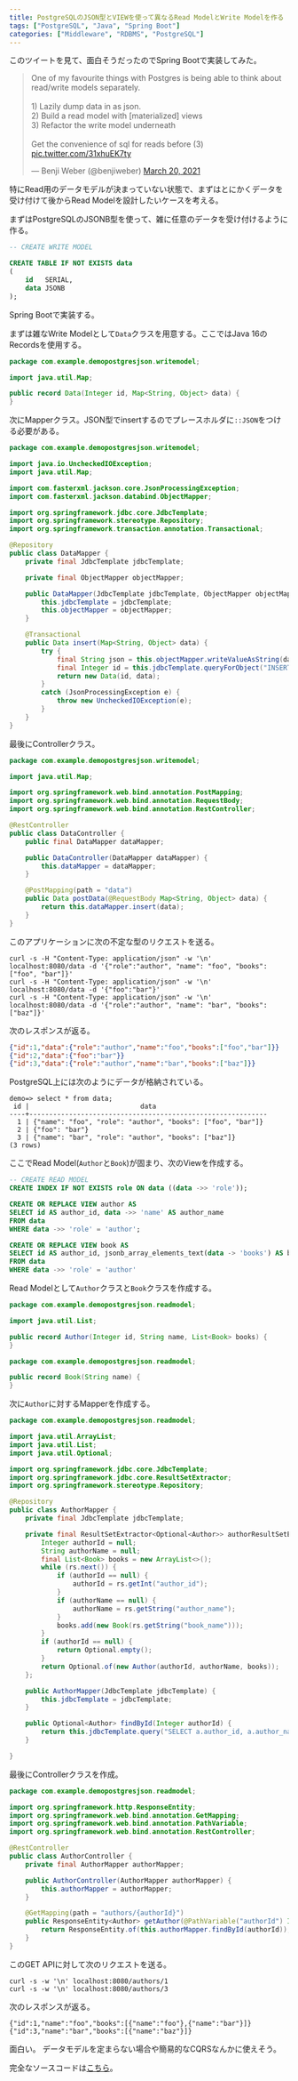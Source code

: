 ```yaml
---
title: PostgreSQLのJSON型とVIEWを使って異なるRead ModelとWrite Modelを作る (Spring Boot版)
tags: ["PostgreSQL", "Java", "Spring Boot"]
categories: ["Middleware", "RDBMS", "PostgreSQL"]
---
```



このツイートを見て、面白そうだったのでSpring Bootで実装してみた。

<blockquote class="twitter-tweet"><p lang="en" dir="ltr">One of my favourite things with Postgres is being able to think about read/write models separately. <br><br>1) Lazily dump data in as json. <br>2) Build a read model with [materialized] views<br>3) Refactor the write model underneath<br><br>Get the convenience of sql for reads before (3) <a href="https://t.co/31xhuEK7ty">pic.twitter.com/31xhuEK7ty</a></p>&mdash; Benji Weber (@benjiweber) <a href="https://twitter.com/benjiweber/status/1373362733467455489?ref_src=twsrc%5Etfw">March 20, 2021</a></blockquote> <script async src="https://platform.twitter.com/widgets.js" charset="utf-8"></script>

特にRead用のデータモデルが決まっていない状態で、まずはとにかくデータを受け付けて後からRead Modelを設計したいケースを考える。

まずはPostgreSQLのJSONB型を使って、雑に任意のデータを受け付けるように作る。

```sql
-- CREATE WRITE MODEL

CREATE TABLE IF NOT EXISTS data
(
    id   SERIAL,
    data JSONB
);
```

Spring Bootで実装する。

まずは雑なWrite Modelとして`Data`クラスを用意する。ここではJava 16のRecordsを使用する。

```java
package com.example.demopostgresjson.writemodel;

import java.util.Map;

public record Data(Integer id, Map<String, Object> data) {
}
```

次にMapperクラス。JSON型でinsertするのでプレースホルダに`::JSON`をつける必要がある。

```java
package com.example.demopostgresjson.writemodel;

import java.io.UncheckedIOException;
import java.util.Map;

import com.fasterxml.jackson.core.JsonProcessingException;
import com.fasterxml.jackson.databind.ObjectMapper;

import org.springframework.jdbc.core.JdbcTemplate;
import org.springframework.stereotype.Repository;
import org.springframework.transaction.annotation.Transactional;

@Repository
public class DataMapper {
	private final JdbcTemplate jdbcTemplate;

	private final ObjectMapper objectMapper;

	public DataMapper(JdbcTemplate jdbcTemplate, ObjectMapper objectMapper) {
		this.jdbcTemplate = jdbcTemplate;
		this.objectMapper = objectMapper;
	}

	@Transactional
	public Data insert(Map<String, Object> data) {
		try {
			final String json = this.objectMapper.writeValueAsString(data);
			final Integer id = this.jdbcTemplate.queryForObject("INSERT INTO data(data) values(?::JSON) RETURNING id", Integer.class, json);
			return new Data(id, data);
		}
		catch (JsonProcessingException e) {
			throw new UncheckedIOException(e);
		}
	}
}
```

最後にControllerクラス。

```java
package com.example.demopostgresjson.writemodel;

import java.util.Map;

import org.springframework.web.bind.annotation.PostMapping;
import org.springframework.web.bind.annotation.RequestBody;
import org.springframework.web.bind.annotation.RestController;

@RestController
public class DataController {
	public final DataMapper dataMapper;

	public DataController(DataMapper dataMapper) {
		this.dataMapper = dataMapper;
	}

	@PostMapping(path = "data")
	public Data postData(@RequestBody Map<String, Object> data) {
		return this.dataMapper.insert(data);
	}
}
```

このアプリケーションに次の不定な型のリクエストを送る。

```
curl -s -H "Content-Type: application/json" -w '\n' localhost:8080/data -d '{"role":"author", "name": "foo", "books":["foo", "bar"]}'
curl -s -H "Content-Type: application/json" -w '\n' localhost:8080/data -d '{"foo":"bar"}'
curl -s -H "Content-Type: application/json" -w '\n' localhost:8080/data -d '{"role":"author", "name": "bar", "books":["baz"]}'
```

次のレスポンスが返る。

```json
{"id":1,"data":{"role":"author","name":"foo","books":["foo","bar"]}}
{"id":2,"data":{"foo":"bar"}}
{"id":3,"data":{"role":"author","name":"bar","books":["baz"]}}
```

PostgreSQL上には次のようにデータが格納されている。

```
demo=> select * from data;
 id |                            data                            
----+------------------------------------------------------------
  1 | {"name": "foo", "role": "author", "books": ["foo", "bar"]}
  2 | {"foo": "bar"}
  3 | {"name": "bar", "role": "author", "books": ["baz"]}
(3 rows)
```

ここでRead Model(`Author`と`Book`)が固まり、次のViewを作成する。

```sql
-- CREATE READ MODEL
CREATE INDEX IF NOT EXISTS role ON data ((data ->> 'role'));

CREATE OR REPLACE VIEW author AS
SELECT id AS author_id, data ->> 'name' AS author_name
FROM data
WHERE data ->> 'role' = 'author';

CREATE OR REPLACE VIEW book AS
SELECT id AS author_id, jsonb_array_elements_text(data -> 'books') AS book_name
FROM data
WHERE data ->> 'role' = 'author'
```

Read Modelとして`Author`クラスと`Book`クラスを作成する。

```java
package com.example.demopostgresjson.readmodel;

import java.util.List;

public record Author(Integer id, String name, List<Book> books) {
}
```

```java
package com.example.demopostgresjson.readmodel;

public record Book(String name) {
}
```

次に`Author`に対するMapperを作成する。

```java
package com.example.demopostgresjson.readmodel;

import java.util.ArrayList;
import java.util.List;
import java.util.Optional;

import org.springframework.jdbc.core.JdbcTemplate;
import org.springframework.jdbc.core.ResultSetExtractor;
import org.springframework.stereotype.Repository;

@Repository
public class AuthorMapper {
	private final JdbcTemplate jdbcTemplate;

	private final ResultSetExtractor<Optional<Author>> authorResultSetExtractor = rs -> {
		Integer authorId = null;
		String authorName = null;
		final List<Book> books = new ArrayList<>();
		while (rs.next()) {
			if (authorId == null) {
				authorId = rs.getInt("author_id");
			}
			if (authorName == null) {
				authorName = rs.getString("author_name");
			}
			books.add(new Book(rs.getString("book_name")));
		}
		if (authorId == null) {
			return Optional.empty();
		}
		return Optional.of(new Author(authorId, authorName, books));
	};

	public AuthorMapper(JdbcTemplate jdbcTemplate) {
		this.jdbcTemplate = jdbcTemplate;
	}

	public Optional<Author> findById(Integer authorId) {
		return this.jdbcTemplate.query("SELECT a.author_id, a.author_name, b.book_name FROM author AS a INNER JOIN book AS b ON a.author_id = b.author_id WHERE a.author_id = ?", this.authorResultSetExtractor, authorId);
	}

}
```

最後にControllerクラスを作成。

```java
package com.example.demopostgresjson.readmodel;

import org.springframework.http.ResponseEntity;
import org.springframework.web.bind.annotation.GetMapping;
import org.springframework.web.bind.annotation.PathVariable;
import org.springframework.web.bind.annotation.RestController;

@RestController
public class AuthorController {
	private final AuthorMapper authorMapper;

	public AuthorController(AuthorMapper authorMapper) {
		this.authorMapper = authorMapper;
	}

	@GetMapping(path = "authors/{authorId}")
	public ResponseEntity<Author> getAuthor(@PathVariable("authorId") Integer authorId) {
		return ResponseEntity.of(this.authorMapper.findById(authorId));
	}
}
```

このGET APIに対して次のリクエストを送る。

```
curl -s -w '\n' localhost:8080/authors/1
curl -s -w '\n' localhost:8080/authors/3
```

次のレスポンスが返る。

```
{"id":1,"name":"foo","books":[{"name":"foo"},{"name":"bar"}]}
{"id":3,"name":"bar","books":[{"name":"baz"}]}
```

面白い。
データモデルを定まらない場合や簡易的なCQRSなんかに使えそう。

完全なソースコードは[こちら](https://github.com/making/demo-postgres-json)。